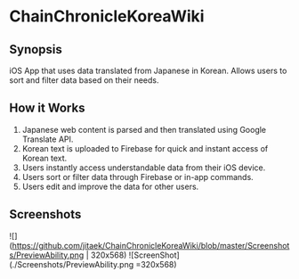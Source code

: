 # ChainChronicleKoreaWiki

## Synopsis
iOS App that uses data translated from Japanese in Korean.
Allows users to sort and filter data based on their needs.


## How it Works
1. Japanese web content is parsed and then translated using Google Translate API.
2. Korean text is uploaded to Firebase for quick and instant access of Korean text.
3. Users instantly access understandable data from their iOS device.
4. Users sort or filter data through Firebase or in-app commands. 
5. Users edit and improve the data for other users.

## Screenshots
![](https://github.com/jitaek/ChainChronicleKoreaWiki/blob/master/Screenshots/PreviewAbility.png | 320x568)
![ScreenShot](./Screenshots/PreviewAbility.png =320x568)
